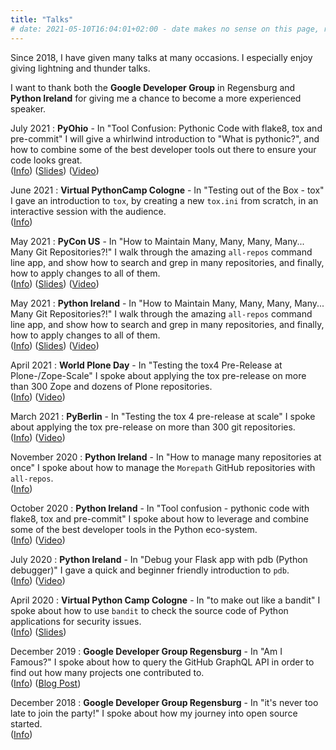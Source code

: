 ```yaml
---
title: "Talks"
# date: 2021-05-10T16:04:01+02:00 - date makes no sense on this page, right?
---
```


Since 2018, I have given many talks at many occasions.
I especially enjoy giving lightning and thunder talks.

I want to thank both the **Google Developer Group** in Regensburg and
**Python Ireland** for giving me a chance to become a more experienced speaker.

July 2021
: **PyOhio** - In "Tool Confusion: Pythonic Code with flake8, tox and pre-commit"
  I will give a whirlwind introduction to "What is pythonic?", and how to combine some of
  the best developer tools out there to ensure your code looks great.  
  ([Info](https://www.pyohio.org/2021/program/talks/tool-confusion-pythonic-code-with-flake8-tox-and-pre-commit))
  ([Slides](/data/tool.confusion.slides.pdf))
  ([Video](https://www.youtube.com/watch?v=OnM3KuE7MQM))

June 2021
: **Virtual PythonCamp Cologne** - In "Testing out of the Box - tox"
  I gave an introduction to `tox`, by creating a new `tox.ini` from scratch,
  in an interactive session with the audience.  
  ([Info](https://barcamps.eu/pycampcologne2021/))

May 2021
: **PyCon US** - In "How to Maintain Many, Many, Many, Many... Many Git Repositories?!"
  I walk through the amazing `all-repos` command line app, and show how to search and grep
  in many repositories, and finally, how to apply changes to all of them.  
  ([Info](https://us.pycon.org/2021/events/lightning-talks/))
  ([Slides](/data/many.many.repos.slides.pdf))
  ([Video](https://youtu.be/5zEn3Jta2Dg?t=2040))

May 2021
: **Python Ireland** - In "How to Maintain Many, Many, Many, Many... Many Git Repositories?!"
  I walk through the amazing `all-repos` command line app, and show how to search and grep
  in many repositories, and finally, how to apply changes to all of them.  
  ([Info](https://www.meetup.com/pythonireland/events/kqwjvrycchbqb/))
  ([Slides](/data/many.many.repos.slides.pdf))
  ([Video](https://www.youtube.com/watch?v=9ZkjNJpUSlY))

April 2021
: **World Plone Day** - In "Testing the tox4 Pre-Release at Plone-/Zope-Scale" I spoke about
  applying the tox pre-release on more than 300 Zope and dozens of Plone repositories.  
  ([Info](https://plone.org/events/wpd))
  ([Video](https://www.youtube.com/watch?v=P6h0hAdZaco))

March 2021
: **PyBerlin** - In "Testing the tox 4 pre-release at scale" I spoke about applying the tox
  pre-release on more than 300 git repositories.  
  ([Info](https://www.meetup.com/en-AU/PyBerlin/events/276414850/))
  ([Video](https://www.youtube.com/watch?v=d3rDDDjKu1M&t=2051s))

November 2020
: **Python Ireland** - In "How to manage many repositories at once" I spoke about how to
  manage the `Morepath` GitHub repositories with `all-repos`.  
  ([Info](https://www.meetup.com/en-AU/pythonireland/events/kqwjvrybcpbpb/))

October 2020
: **Python Ireland** - In "Tool confusion - pythonic code with flake8, tox and pre-commit"
  I spoke about how to leverage and combine some of the best developer tools in the Python eco-system.  
  ([Info](https://www.meetup.com/en-AU/pythonireland/events/kqwjvrybcnbsb/))
  ([Video](https://www.youtube.com/watch?v=8iqhNbDHC-c))

July 2020
: **Python Ireland** - In "Debug your Flask app with pdb (Python debugger)" I gave a quick
  and beginner friendly introduction to `pdb`.  
  ([Info](https://www.meetup.com/en-AU/pythonireland/events/271602841/))
  ([Video](https://www.youtube.com/watch?v=Fxkco-gS4S8))

April 2020
: **Virtual Python Camp Cologne** - In "to make out like a bandit" I spoke about
  how to use `bandit` to check the source code of Python applications for security issues.  
  ([Info](https://barcamps.eu/pycampcologne2020/))
  ([Slides](/data/bandit.slides.pdf))

December 2019
: **Google Developer Group Regensburg** - In "Am I Famous?" I spoke about how to query the GitHub 
  GraphQL API in order to
  find out how many projects one contributed to.  
  ([Info](https://www.meetup.com/de-DE/Mobile-Stammtisch-GDG-Regensburg/events/257156080/))
  ([Blog Post](https://jugmac00.github.io/blog/am-i-famous/))

December 2018
: **Google Developer Group Regensburg** - In "it's never too late to join the party!"
  I spoke about how my journey into open source started.  
  ([Info](https://www.meetup.com/de-DE/Mobile-Stammtisch-GDG-Regensburg/events/257156080/))
